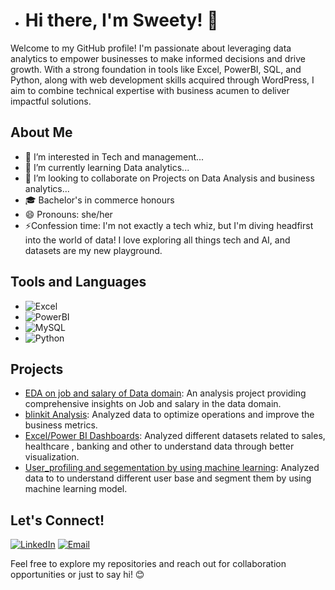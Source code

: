 - # Hi there, I'm Sweety! 👋
Welcome to my GitHub profile! I'm passionate about leveraging data analytics to empower businesses to make informed decisions and drive growth. With a strong foundation in tools like Excel, PowerBI, SQL, and Python, along with web development skills acquired through WordPress, I aim to combine technical expertise with business acumen to deliver impactful solutions.

## About Me
- 👀 I’m interested in Tech and management...
- 🌱 I’m currently learning Data analytics...
- 💞️ I’m looking to collaborate on Projects on Data Analysis and business analytics...
- 🎓 Bachelor's in commerce honours
- 😄 Pronouns: she/her
- ⚡Confession time: I'm not exactly a tech whiz, but I'm diving headfirst into the world of data!  I love exploring all things tech and AI, and datasets are my new playground.


## Tools and Languages

- ![Excel](https://img.shields.io/badge/-Excel-217346?style=flat-square&logo=microsoft-excel&logoColor=white)
- ![PowerBI](https://img.shields.io/badge/-PowerBI-F2C811?style=flat-square&logo=powerbi&logoColor=black)
- ![MySQL](https://img.shields.io/badge/-MySQL-4479A1?style=flat-square&logo=mysql&logoColor=white)
- ![Python](https://img.shields.io/badge/-Python-3776AB?style=flat-square&logo=python&logoColor=white)



## Projects

- [EDA on job and salary of Data domain](https://github.com/sweety0423/Internship-VigorCouncil-DataAnalytics/blob/main/project01/project%2001.ipynb): An analysis project providing comprehensive insights on Job and salary in the data domain.
- [blinkit Analysis](https://github.com/sweety0423/Blinkit_Dashbaord/blob/main/BlinkIT%20Grocery%20Data%20Excel.xlsx): Analyzed data to optimize operations and improve the business metrics.
- [Excel/Power BI Dashboards](https://github.com/sweety0423/Internship-VigorCouncil-DataAnalytics/blob/main/project%2002/Project02_FINAL_REPORT_SWEETY.pdf): Analyzed different datasets related to sales, healthcare , banking and other to understand data through better visualization.
- [User_profiling and segementation by using machine learning](https://github.com/sweety0423/Internship-VigorCouncil-DataAnalytics/blob/main/Project%203/user-profiling-and-segmentation-using-ml.ipynb): Analyzed data to to understand different user base and segment them by using machine learning model.
## Let's Connect!

[![LinkedIn](https://img.shields.io/badge/-LinkedIn-0077B5?style=flat-square&logo=linkedin&logoColor=white)](https://www.linkedin.com/in/sweetysharma04/)
[![Email](https://img.shields.io/badge/-Email-D14836?style=flat-square&logo=gmail&logoColor=white)](mailto:0423sweety@gmail.com)

Feel free to explore my repositories and reach out for collaboration opportunities or just to say hi! 😊
